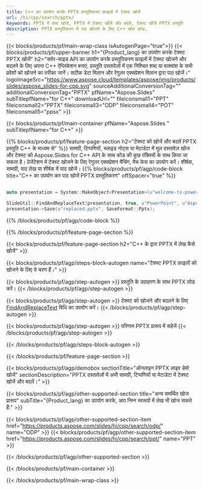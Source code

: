 ```yaml
---
title: C++ का उपयोग करके PPTX प्रस्तुतिकरण फ़ाइलों में टेक्स्ट खोजें
url: /hi/cpp/search/pptx/
keywords: PPTX में शब्द खोजें, PPTX में टेक्स्ट खोजें और बदलें, टेक्स्ट खोजें PPTX प्रस्तुति
description: PPTX प्रस्तुतिकरण में पाठ खोजने के लिए C++ स्रोत कोड.
---
```


{{< blocks/products/pf/main-wrap-class isAutogenPage="true">}}
{{< blocks/products/pf/upper-banner h1="{Product_lang} का उपयोग करके टेक्स्ट PPTX खोजें" h2="सर्वर-साइड API का उपयोग करके प्रस्तुतिकरण फ़ाइलों में टेक्स्ट खोजने और बदलने के लिए अपना C++ ऐप्लिकेशन बनाएं. प्रस्तुति दस्तावेज़ों में एक निश्चित शब्द या वाक्यांश के सभी प्रवेशों को खोजने का तरीका जानें। सटीक डेटा मिलान और रेगुलर एक्सप्रेशन मिलान द्वारा पाठ खोजें।" logoImageSrc="https://www.aspose.cloud/templates/aspose/img/products/slides/aspose_slides-for-cpp.svg" sourceAdditionalConversionTag="" additionalConversionTag="PPTX" pfName="Aspose.Slides" subTitlepfName="for C++" downloadUrl="" fileiconsmall1="PPT" fileiconsmall2="PPTX" fileiconsmall3="ODP" fileiconsmall4="POT" fileiconsmall5="ppsx" >}}

{{< blocks/products/pf/main-container pfName="Aspose.Slides " subTitlepfName="for C++" >}}

{{% blocks/products/pf/feature-page-section  h2="टेक्स्ट को खोजें और बदलें PPTX प्रस्तुति C++ के माध्यम से" %}}
सामग्री, टिप्पणियों, स्लाइड नोट्स या मेटाडेटा में मूल दस्तावेज़ खोज और टेक्स्ट को Aspose.Slides for C++ API के साथ कोड की कुछ पंक्तियों के साथ किया जा सकता है। प्रेजेंटेशन में टेक्स्ट खोजने के लिए रेगुलर एक्सप्रेशन मैचिंग, मैच केस का उपयोग करें। शीर्षक, सामग्री, पाद लेख या शीर्षक में पाठ खोजें।
{{% blocks/products/pf/agp/code-block title="C++ का उपयोग कर पाठ खोजें PPTX प्रस्तुतिकरण" offSpacer="true" %}}

```cpp

auto presentation = System::MakeObject<Presentation>(u"welcome-to-powerpoint.pptx");

SlideUtil::FindAndReplaceText(presentation, true, u"PowerPoint", u"Aspose.Slides", nullptr);
presentation->Save(u"replaced.pptx", SaveFormat::Pptx);	
```

{{% /blocks/products/pf/agp/code-block %}}

{{% /blocks/products/pf/feature-page-section %}}

{{< blocks/products/pf/feature-page-section  h2="C++ के द्वारा PPTX में लेख कैसे खोजें" >}}

{{< blocks/products/pf/agp/steps-block-autogen name="टेक्स्ट PPTX फ़ाइलों को खोजने के लिए ये चरण हैं।" >}}

{{< blocks/products/pf/agp/step-autogen >}}
प्रस्तुति के उदाहरण के साथ PPTX लोड करें।
{{< /blocks/products/pf/agp/step-autogen >}}

{{< blocks/products/pf/agp/step-autogen >}}
टेक्स्ट को खोजने और बदलने के लिए [FindAndReplaceText](https://reference.aspose.com/slides/cpp/aspose.slides.util/slideutil/findandreplacetext/) विधि का उपयोग करें।
{{< /blocks/products/pf/agp/step-autogen >}}

{{< blocks/products/pf/agp/step-autogen >}}
परिणाम PPTX प्रारूप में सहेजें
{{< /blocks/products/pf/agp/step-autogen >}}

{{< /blocks/products/pf/agp/steps-block-autogen >}}

{{< /blocks/products/pf/feature-page-section >}}

{{< blocks/products/pf/agp/demobox sectionTitle="ऑनलाइन PPTX लाइव डेमो खोजें" sectionDescription="PPTX दस्तावेज़ों में अभी सामग्री, टिप्पणियों या मेटाडेटा में टेक्स्ट खोजें और बदलें।" >}}

{{< blocks/products/pf/agp/other-supported-section title="अन्य समर्थित खोज प्रारूप" subTitle="{Product_lang} का उपयोग करके, आप निम्न स्वरूपों में लेख भी खोज सकते हैं:" >}}

{{< blocks/products/pf/agp/other-supported-section-item href="https://products.aspose.com/slides/hi/cpp/search/odp/" name="ODP" >}}
{{< blocks/products/pf/agp/other-supported-section-item href="https://products.aspose.com/slides/hi/cpp/search/ppt/" name="PPT" >}}


{{< /blocks/products/pf/agp/other-supported-section >}}

{{< /blocks/products/pf/main-container >}}
    
{{< /blocks/products/pf/main-wrap-class >}}
